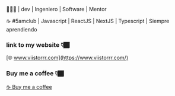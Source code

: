 👨🏾‍💻 | dev | Ingeniero | Software | Mentor

☕ #5amclub | Javascript | ReactJS | NextJS | Typescript | Siempre aprendiendo

### link to my website 👇🏾

[🌐 www.viistorrr.com](https://www.viistorrr.com/)

### Buy me a coffee 👇🏾

[☕ Buy me a coffee](https://www.buymeacoffee.com/viistorrr)
